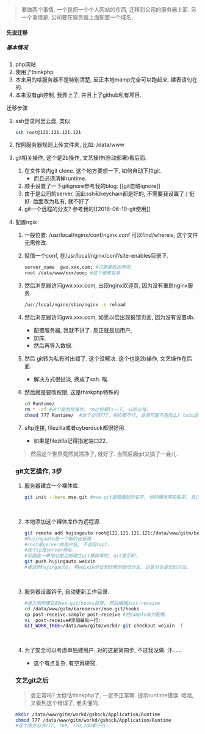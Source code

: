 > 要做两个事情, 一个是把一个个人网站的东西, 迁移到公司的服务器上面. 另一个事情是, 公司要在服务器上面配置一个域名.

#### 先说迁移

##### 基本情况

1. php网站
2. 使用了thinkphp
3. 本来用的啥服务器不是特别清楚, 反正本地mamp完全可以跑起来. 建表语句在的.
4. 本来没有git控制, 我弄上了, 并且上了github私有项目.

迁移步骤

1. ssh登录阿里云盘, 类似

   ```sh
   ssh root@121.121.121.121
   ```

2. 按照服务器规则上传文件夹, 比如: /data/www

3. git相关操作, 这个是2b操作, 文艺操作(自动部署)看后面.

   1. 在文件夹内git clone. 这个地方要想一下, 如何自动下拉git.  
      - 而且必须清掉runtime.
   2. 顺手设置了一下gitignore参考我的blog: [[git忽略ignore]]
   3. 由于是公司的server, 因此ssh和keychain都是好的, 不需要我设置了:) 挺好. 后面改为私有, 就不好了.
   4. git一个远程的分支? 参考我的[[2016-06-19-git使用]]

4. 配置ngix

   1. 一般位置: /usr/local/nginx/conf/nginx.conf 可以find/whereis, 这个文件无需修改.

   2. 赋值一个conf, 在/usr/local/nginx/conf/site-enables目录下.

      ```sh
      server_name  gwx.xxx.com; #只需要改这两项.
      root /data/www/xxx/ooo; #这个是根目录.
      ```

   3. 然后浏览器访问gwx.xxx.com, 出现nginx欢迎页, 因为没有重启nginx服务.

      ```sh
      /usr/local/nginx/sbin/nginx -s reload
      ```

   4. 然后浏览器访问gwx.xxx.com, 如愿以偿出现报错页面, 因为没有设置db.

      - 配置服务器, 我就不讲了. 反正就是加用户, 
      - 加库, 
      - 然后再导入数据.

   5. 然后 git转为私有时出错了. 这个没解决.  这个也是2b操作, 文艺操作在后面.

      -  解决方式很扯淡, 换成了ssh. 唉.

   6. 然后就是要改权限, 这是thinkphp特殊的

      ```sh
      cd Runtime/
      rm * -rf #这个是危险操作, rm之前要ls一下, 以防出错.
      chmod 777 Runtime/  #这个必须777, 666都不行, 这货可能不危险么? todo这个权限不合理. 要看看nginx的运行权限.
      ```

   7. sftp连接,  filezilla或者cyberduck都很好用. 

      - 如果是filezilla记得指定端口22.

   > 然后这个世界竟然就清净了, 就好了. 当然后面git又搞了一会儿.

   ### git文艺操作, 3步

   1. 服务器建立一个裸体库.

      ```sh
      git init --bare mse.git #mse.git是随便起的名字, 你的裸体库的名字, 自己可以随便起名
      ```

      ​

   2. 本地添加这个裸体库作为远程源.

      ```sh
      git remote add hujingauto root@121.121.121.121:/data/www/gitm/bareserver/mse.git 
      #hujingauto是一个新的远程源.
      #root是server的用户名, 不该用root.
      #这个ip是server地址.
      #后面这一串地址是之前建立git裸体库时, git提示的.
      git push hujingauto weixin
      #推送到hujingauto, 用weixin分支到远程的微信分支, 这是分支提交的方法.
      ```

      ​

   3. 服务器设置钩子, 自动更新工作目录.

      ```sh
      #进入刚刚建立的mse.git/hooks目录, 然后编辑post-receive
      cd /data/www/gitm/bareserver/mse.git/hooks
      cp post-receive.sample post-receive #把sample改为配置.
      vi  post-receive#添加最后一行: 
      GIT_WORK_TREE=/data/www/gitm/workd/ git checkout weixin -f
      ```

      ​

   4. 为了安全可以考虑单独建用户. 对的这是第四步, 不过我没做. 汗......

      - 这个有点复杂, 有空再研究.

   ### 文艺git之后

   > 会正常吗? 太低估thinkphp了, 一定不正常啊. 提示runtime错误. 哈哈, 又看到这个错误了, 老夫懂的.

   ```sh
   mkdir /data/www/gitm/workd/gshock/Application/Runtime
   chmod 777 /data/www/gitm/workd/gshock/Application/Runtime
   #这个地方必须777, 760, 770,700都不行.
   ```

   ​

